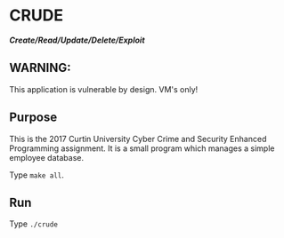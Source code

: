 # CRUDE
***Create/Read/Update/Delete/Exploit***

## WARNING:
This application is vulnerable by design. VM's only!

## Purpose
This is the 2017 Curtin University Cyber Crime and Security Enhanced Programming assignment. It is a small program which manages a simple employee database.

Type ```make all```.

## Run

Type ```./crude```

